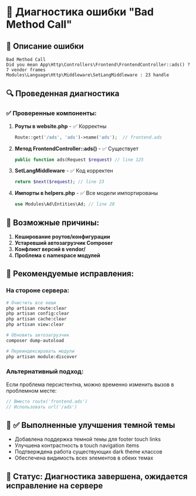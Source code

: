 # 🐛 Диагностика ошибки "Bad Method Call"

## 🚨 Описание ошибки
```
Bad Method Call
Did you mean App\Http\Controllers\Frontend\FrontendController::ads() ?
7 vendor frames
Modules\Language\Http\Middleware\SetLangMiddleware : 23 handle
```

## 🔍 Проведенная диагностика

### ✅ Проверенные компоненты:

1. **Роуты в website.php** - ✅ Корректны
   ```php
   Route::get('/ads', 'ads')->name('ads');  // frontend.ads
   ```

2. **Метод FrontendController::ads()** - ✅ Существует 
   ```php
   public function ads(Request $request) // line 125
   ```

3. **SetLangMiddleware** - ✅ Код корректен
   ```php
   return $next($request); // line 23
   ```

4. **Импорты в helpers.php** - ✅ Все модели импортированы
   ```php
   use Modules\Ad\Entities\Ad; // line 28
   ```

## 🎯 Возможные причины:

1. **Кеширование роутов/конфигурации**
2. **Устаревший автозагрузчик Composer**
3. **Конфликт версий в vendor/**
4. **Проблема с namespace модулей**

## 🔧 Рекомендуемые исправления:

### На стороне сервера:
```bash
# Очистить все кеши
php artisan route:clear
php artisan config:clear
php artisan cache:clear
php artisan view:clear

# Обновить автозагрузчик
composer dump-autoload

# Переиндексировать модули
php artisan module:discover
```

### Альтернативный подход:
Если проблема персистентна, можно временно изменить вызов в проблемном месте:
```php
// Вместо route('frontend.ads')
// Использовать url('/ads')
```

## 🌙 ✅ Выполненные улучшения темной темы

- Добавлена поддержка темной темы для footer touch links
- Улучшена контрастность в touch navigation items  
- Подтверждена работа существующих dark theme классов
- Обеспечена видимость всех элементов в обеих темах

## 📝 Статус: Диагностика завершена, ожидается исправление на сервере